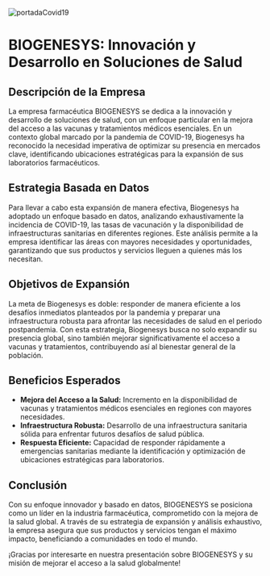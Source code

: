 ![portadaCovid19](https://github.com/user-attachments/assets/83bedf5d-86a9-444e-98e1-23a7d3f3fc0a)

# BIOGENESYS: Innovación y Desarrollo en Soluciones de Salud

## Descripción de la Empresa

La empresa farmacéutica BIOGENESYS se dedica a la innovación y desarrollo de soluciones de salud, con un enfoque particular en la mejora del acceso a las vacunas y tratamientos médicos esenciales. En un contexto global marcado por la pandemia de COVID-19, Biogenesys ha reconocido la necesidad imperativa de optimizar su presencia en mercados clave, identificando ubicaciones estratégicas para la expansión de sus laboratorios farmacéuticos.

## Estrategia Basada en Datos

Para llevar a cabo esta expansión de manera efectiva, Biogenesys ha adoptado un enfoque basado en datos, analizando exhaustivamente la incidencia de COVID-19, las tasas de vacunación y la disponibilidad de infraestructuras sanitarias en diferentes regiones. Este análisis permite a la empresa identificar las áreas con mayores necesidades y oportunidades, garantizando que sus productos y servicios lleguen a quienes más los necesitan.

## Objetivos de Expansión

La meta de Biogenesys es doble: responder de manera eficiente a los desafíos inmediatos planteados por la pandemia y preparar una infraestructura robusta para afrontar las necesidades de salud en el periodo postpandemia. Con esta estrategia, Biogenesys busca no solo expandir su presencia global, sino también mejorar significativamente el acceso a vacunas y tratamientos, contribuyendo así al bienestar general de la población.

## Beneficios Esperados

- **Mejora del Acceso a la Salud:** Incremento en la disponibilidad de vacunas y tratamientos médicos esenciales en regiones con mayores necesidades.
- **Infraestructura Robusta:** Desarrollo de una infraestructura sanitaria sólida para enfrentar futuros desafíos de salud pública.
- **Respuesta Eficiente:** Capacidad de responder rápidamente a emergencias sanitarias mediante la identificación y optimización de ubicaciones estratégicas para laboratorios.

## Conclusión

Con su enfoque innovador y basado en datos, BIOGENESYS se posiciona como un líder en la industria farmacéutica, comprometido con la mejora de la salud global. A través de su estrategia de expansión y análisis exhaustivo, la empresa asegura que sus productos y servicios tengan el máximo impacto, beneficiando a comunidades en todo el mundo.

¡Gracias por interesarte en nuestra presentación sobre BIOGENESYS y su misión de mejorar el acceso a la salud globalmente!
